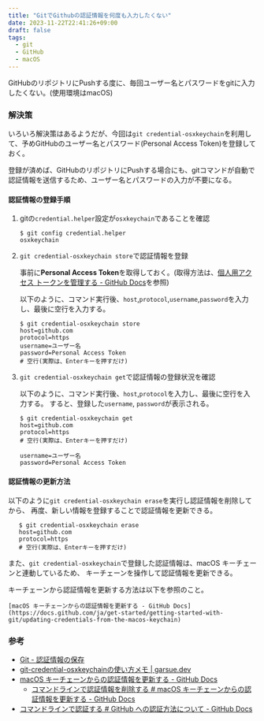 ```yaml
---
title: "GitでGithubの認証情報を何度も入力したくない"
date: 2023-11-22T22:41:26+09:00
draft: false
tags:
  - git
  - GitHub
  - macOS
---
```


GitHubのリポジトリにPushする度に、毎回ユーザー名とパスワードをgitに入力したくない。(使用環境はmacOS)

<!--more-->

### 解決策

いろいろ解決策はあるようだが、今回は`git credential-osxkeychain`を利用して、予めGitHubのユーザー名とパスワード(Personal Access Token)を登録しておく。

登録が済めば、GitHubのリポジトリにPushする場合にも、gitコマンドが自動で認証情報を送信するため、ユーザー名とパスワードの入力が不要になる。

#### 認証情報の登録手順

1. gitの`credential.helper`設定が`osxkeychain`であることを確認

   ```shell
   $ git config credential.helper
   osxkeychain
   ```

2. `git credential-osxkeychain store`で認証情報を登録

   事前に**Personal Access Token**を取得しておく。(取得方法は、[個人用アクセス トークンを管理する - GitHub Docs](https://docs.github.com/ja/authentication/keeping-your-account-and-data-secure/managing-your-personal-access-tokens)を参照)

   以下のように、コマンド実行後、`host`,`protocol`,`username`,`password`を入力し、最後に空行を入力する。

   ```shell
   $ git credential-osxkeychain store
   host=github.com
   protocol=https
   username=ユーザー名
   password=Personal Access Token
   # 空行(実際は、Enterキーを押すだけ)

   ```

3. `git credential-osxkeychain get`で認証情報の登録状況を確認

   以下のように、コマンド実行後、`host`,`protocol`を入力し、最後に空行を入力する。
   すると、登録した`username`, `password`が表示される。

   ```shell
   $ git credential-osxkeychain get
   host=github.com
   protocol=https
   # 空行(実際は、Enterキーを押すだけ)

   username=ユーザー名
   password=Personal Access Token
   ```

#### 認証情報の更新方法

以下のように`git credential-osxkeychain erase`を実行し認証情報を削除してから、
再度、新しい情報を登録することで認証情報を更新できる。

```shell
   $ git credential-osxkeychain erase
   host=github.com
   protocol=https
   # 空行(実際は、Enterキーを押すだけ)

```

また、`git credential-osxkeychain`で登録した認証情報は、macOS キーチェーンと連動しているため、
キーチェーンを操作して認証情報を更新できる。

キーチェーンから認証情報を更新する方法は以下を参照のこと。

```column
[macOS キーチェーンからの認証情報を更新する - GitHub Docs](https://docs.github.com/ja/get-started/getting-started-with-git/updating-credentials-from-the-macos-keychain)
```

### 参考

- [Git - 認証情報の保存](https://git-scm.com/book/ja/v2/Git-%E3%81%AE%E3%81%95%E3%81%BE%E3%81%96%E3%81%BE%E3%81%AA%E3%83%84%E3%83%BC%E3%83%AB-%E8%AA%8D%E8%A8%BC%E6%83%85%E5%A0%B1%E3%81%AE%E4%BF%9D%E5%AD%98)
- [git-credential-osxkeychainの使い方メモ | garsue.dev](https://garsue.dev/posts/git-credential-osxkeychain/)
- [macOS キーチェーンからの認証情報を更新する - GitHub Docs](https://docs.github.com/ja/get-started/getting-started-with-git/updating-credentials-from-the-macos-keychain)
  - [コマンドラインで認証情報を削除する # macOS キーチェーンからの認証情報を更新する - GitHub Docs](https://docs.github.com/ja/get-started/getting-started-with-git/updating-credentials-from-the-macos-keychain#deleting-your-credentials-via-the-command-line)
- [コマンドラインで認証する # GitHub への認証方法について - GitHub Docs](https://docs.github.com/ja/authentication/keeping-your-account-and-data-secure/about-authentication-to-github#authenticating-with-the-command-line)
